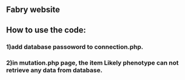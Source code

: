 ## Fabry website
## How to use the code:
### 1)add database passoword to connection.php.
### 2)in mutation.php page, the item Likely phenotype can not retrieve any data from database.
